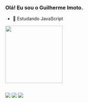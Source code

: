 ### Olá! Eu sou o Guilherme Imoto.

- 🌱 Estudando JavaScript

<div>
  <a href="https://github.com/guilhermeimoto">
  <img height="180cm" src="https://github-readme-stats.vercel.app/api/top-langs/?username=guilhermeimoto&layout=compact&langs_count=16&theme=dark" />
</div>
  
  ##
 
<div> 
  <a href="https://www.instagram.com/gui_imoto" target="_blank"><img src="https://img.shields.io/badge/-Instagram-%23E4405F?style=for-the-badge&logo=instagram&logoColor=white" target="_blank"></a>
 <a href = "mailto:imotog25@gmail.com"><img src="https://img.shields.io/badge/-Gmail-%23333?style=for-the-badge&logo=gmail&logoColor=white" target="_blank"></a>
  <a href="https://www.linkedin.com/in/guilherme-imoto-dev/" target="_blank"><img src="https://img.shields.io/badge/-LinkedIn-%230077B5?style=for-the-badge&logo=linkedin&logoColor=white" target="_blank"></a> 
  
</div>
